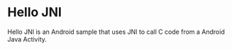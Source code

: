 Hello JNI
=========
Hello JNI is an Android sample that uses JNI to call C code from a Android Java Activity.